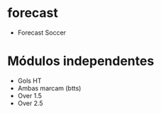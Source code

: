 # forecast
- Forecast Soccer

# Módulos independentes
- Gols HT
- Ambas marcam (btts)
- Over 1.5
- Over 2.5